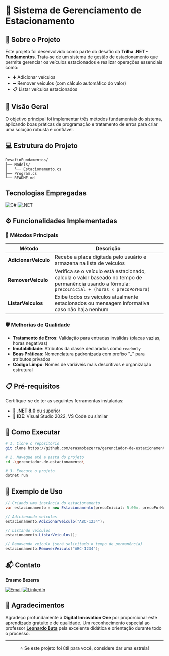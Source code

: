 # 🚗 Sistema de Gerenciamento de Estacionamento

## 📖 Sobre o Projeto

Este projeto foi desenvolvido como parte do desafio da **Trilha .NET - Fundamentos**. Trata-se de um sistema de gestão de estacionamento que permite gerenciar os veículos estacionados e realizar operações essenciais como:

- ➕ Adicionar veículos
- ➖ Remover veículos (com cálculo automático do valor)
- 📋 Listar veículos estacionados

## 🎯 Visão Geral

O objetivo principal foi implementar três métodos fundamentais do sistema, aplicando boas práticas de programação e tratamento de erros para criar uma solução robusta e confiável.

## 💻 Estrutura do Projeto

```
DesafioFundamentos/
├── Models/
│   └── Estacionamento.cs
├── Program.cs
└── README.md
```
## Tecnologias Empregadas

  <img alt="C#" src="https://img.shields.io/badge/C%23-239120?logo=c-sharp&logoColor=white&style=for-the-badge" />
  <img alt=".NET" src="https://img.shields.io/badge/.NET-5C2D91?logo=.net&logoColor=white&style=for-the-badge" /> 

## ⚙️ Funcionalidades Implementadas

### 🔧 Métodos Principais

| Método | Descrição |
|--------|-----------|
| **AdicionarVeiculo** | Recebe a placa digitada pelo usuário e armazena na lista de veículos |
| **RemoverVeiculo** | Verifica se o veículo está estacionado, calcula o valor baseado no tempo de permanência usando a fórmula: `precoInicial + (horas × precoPorHora)` |
| **ListarVeiculos** | Exibe todos os veículos atualmente estacionados ou mensagem informativa caso não haja nenhum |

### 🛡️ Melhorias de Qualidade

- **Tratamento de Erros**: Validação para entradas inválidas (placas vazias, horas negativas)
- **Imutabilidade**: Atributos da classe declarados como `readonly`
- **Boas Práticas**: Nomenclatura padronizada com prefixo "_" para atributos privados
- **Código Limpo**: Nomes de variáveis mais descritivos e organização estrutural

## 📋 Pré-requisitos

Certifique-se de ter as seguintes ferramentas instaladas:

- 🔹 **.NET 8.0** ou superior
- 🔹 **IDE**: Visual Studio 2022, VS Code ou similar

## 🚀 Como Executar

```bash
# 1. Clone o repositório
git clone https://github.com/erasmobezerra/gerenciador-de-estacionamento.git

# 2. Navegue até a pasta do projeto
cd .\gerenciador-de-estacionamento\

# 3. Execute o projeto
dotnet run
```



## 🧪 Exemplo de Uso

```csharp
// Criando uma instância do estacionamento
var estacionamento = new Estacionamento(precoInicial: 5.00m, precoPorHora: 2.00m);

// Adicionando veículos
estacionamento.AdicionarVeiculo("ABC-1234");

// Listando veículos
estacionamento.ListarVeiculos();

// Removendo veículo (será solicitado o tempo de permanência)
estacionamento.RemoverVeiculo("ABC-1234");
```

## 📬 Contato

<div align="left">

**Erasmo Bezerra**

[![Email](https://img.shields.io/badge/Email-D14836?style=for-the-badge&logo=gmail&logoColor=white)](mailto:erasmo.ads.tech@gmail.com)
[![LinkedIn](https://img.shields.io/badge/LinkedIn-0077B5?style=for-the-badge&logo=linkedin&logoColor=white)](https://www.linkedin.com/in/erasmobezerra/)

</div>

## 🙏 Agradecimentos

Agradeço profundamente à **Digital Innovation One** por proporcionar este aprendizado gratuito e de qualidade. Um reconhecimento especial ao professor **[Leonardo Buta](https://www.linkedin.com/in/leonardo-buta/)** pela excelente didática e orientação durante todo o processo.

---

<div align="center">
  <p>⭐ Se este projeto foi útil para você, considere dar uma estrela!</p>
</div>